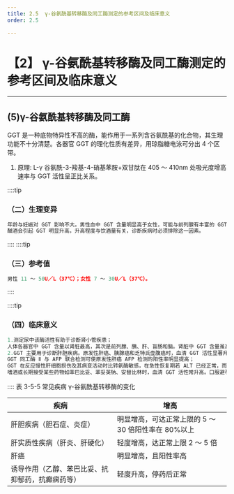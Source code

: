 ```yaml
---
title: 2.5  γ-谷氨酰基转移酶及同工酶测定的参考区间及临床意义
order: 2.5

---
```


# 【2】 γ-谷氨酰基转移酶及同工酶测定的参考区间及临床意义

<kaodian :text="'生物化学检验记忆卡'" />

<!-- ######  第五章 诊断酶学

> 临床生化检验 -->

<beitiS/>

---

## (5)γ-谷氨酰基转移酶及同工酶

<son :text="'生物化学检验记忆卡'" text1="(5)γ-谷氨酰基转移酶及同工酶" :textOption="[['掌握','专业知识','专业实践能力'],['掌握','专业知识','专业实践能力'],['掌握','专业知识','专业实践能力']]" />

GGT 是一种底物特异性不高的酶，能作用于一系列含谷氨酰基的化合物，其生理功能不十分清楚。各器官 GGT 的理化性质有差异，用琼脂糖电泳可分出 4 个区带。

1. 原理:
   L-γ 谷氨酰-3-羧基-4-硝基苯胺+双甘肽在 405 ～ 410nm 处吸光度增高速率与 GGT 活性呈正比关系。

::::tip

### （二）生理变异

```js
年龄与妊娠对 GGT 影响不大。男性血中 GGT 含量明显高于女性，可能与前列腺有丰富的 GGT 有关。
酗酒会引起 GGT 明显升高，升高程度与饮酒量有关，诊断疾病时必须排除这一因素。
```

::::
::::tip

### （三）参考值

```js
男性 11 ～ 50U／L（37℃）；女性 7 ～ 30U／L（37℃）。
```

::::

::::tip

### （四）临床意义

```js
1.测定尿中该酶活性有助于诊断肾小管疾患；
人体各器官中 GGT 含量以肾脏最高，其次是前列腺、胰、肝、盲肠和脑。肾脏中 GGT 含量虽高，但肾脏疾病时，血液中该酶活性增高却不明显。
2.GGT 主要用于诊断肝胆疾病。原发性肝癌、胰腺癌和乏特氏壶腹癌时，血清 GGT 活性显著升高，特别在诊断恶性肿瘤患者有无肝转移和肝癌术后有无复发时，阳性率可达 90%。
GGT 同工酶 Ⅱ 与 AFP 联合检测可使原发性肝癌 AFP 检测的阳性率明显提高；
GGT 在反应慢性肝细胞损伤及其病变活动时比转氨酶敏感，在急性恢复期若 ALT 已经正常，而 GGT 活性持续升高提示肝炎慢性化。
嗜酒或长期接受某些药物如苯巴比妥、苯妥英钠、安替比林时，血清 GGT 活性常升高。口服避孕药会使 GGT 值增高 20%。
```

::::
表 3-5-5 常见疾病 γ-谷氨酰基转移酶的变化

| 疾病                                             | 增高                                                |
| ------------------------------------------------ | --------------------------------------------------- |
| 肝胆疾病（胆石症、炎症）                         | 明显增高，可达正常上限的 5 ～ 30 倍阳性率在 80%以上 |
| 肝实质性疾病（肝炎、肝硬化）                     | 轻度增高，达正常上限 2 ～ 5 倍                      |
| 肝癌                                             | 明显增高，且阳性率高                                |
| 诱导作用（乙醇、苯巴比妥、抗抑郁药，抗癫痫药等） | 轻度升高，停药后正常                                |
